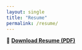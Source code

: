 ```yaml
---
layout: single
title: "Resume"
permalink: /resume/
---
```


📄 **[Download Resume (PDF)](/assets/Shreya_Vontela_Discover_PDS_2024.pdf.pdf)**
